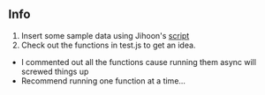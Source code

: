 ## Info

1. Insert some sample data using Jihoon's [script](https://github.com/jhc20/questions-comments)
2. Check out the functions in test.js to get an idea. 
 * I commented out all the functions cause running them async will screwed things up
 * Recommend running one function at a time...
